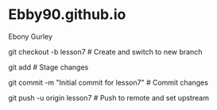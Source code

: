 # Ebby90.github.io
Ebony Gurley

git checkout -b lesson7  # Create and switch to new branch

git add                # Stage changes

git commit -m "Initial commit for lesson7"  # Commit changes

git push -u origin lesson7  # Push to remote and set upstream
